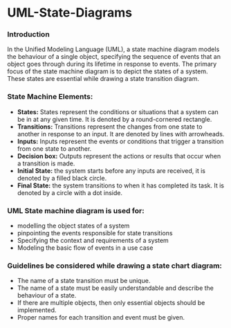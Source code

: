 # UML-State-Diagrams

### Introduction
In the Unified Modeling Language (UML), a state machine diagram models
the behaviour of a single object, specifying the sequence of events that an
object goes through during its lifetime in response to events. The primary
focus of the state machine diagram is to depict the states of a system. These
states are essential while drawing a state transition diagram.

### State Machine Elements:
- **States:** States represent the conditions or situations that a system can
be in at any given time. It is denoted by a round-cornered rectangle.
- **Transitions:** Transitions represent the changes from one state to another
in response to an input. It are denoted by lines with arrowheads.
- **Inputs:** Inputs represent the events or conditions that trigger a transition
from one state to another.
- **Decision box:** Outputs represent the actions or results that occur when
a transition is made.
- **Initial State:** the system starts before any inputs are received, it is
denoted by a filled black circle.
- **Final State:** the system transitions to when it has completed its task. It is
denoted by a circle with a dot inside.

### UML State machine diagram is used for:
- modelling the object states of a system
- pinpointing the events responsible for state transitions
- Specifying the context and requirements of a system
- Modeling the basic flow of events in a use case

### Guidelines be considered while drawing a state chart diagram:
- The name of a state transition must be unique.
- The name of a state must be easily understandable and describe the
behaviour of a state.
- If there are multiple objects, then only essential objects should be
implemented.
- Proper names for each transition and event must be given.